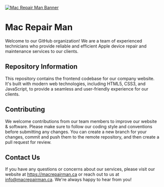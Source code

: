 [![Mac Repair Man Banner](https://github.com/Mac-Repair-Man/.github/blob/main/assets/Mac%20Repair%20Man%20Banner.png)](http://macrepairman.ca/)
# Mac Repair Man

Welcome to our GitHub organization! We are a team of experienced technicians who provide reliable and efficient Apple device repair and maintenance services to our clients.

## Repository Information
This repository contains the frontend codebase for our company website. It's built with modern web technologies, including HTML5, CSS3, and JavaScript, to provide a seamless and user-friendly experience for our clients.

## Contributing
We welcome contributions from our team members to improve our website & software. Please make sure to follow our coding style and conventions before submitting any changes. You can create a new branch for your changes, commit and push them to the remote repository, and then create a pull request for review.

## Contact Us
If you have any questions or concerns about our services, please visit our website at https://macrepairman.ca or reach out to us at info@macrepairman.ca. We're always happy to hear from you!
